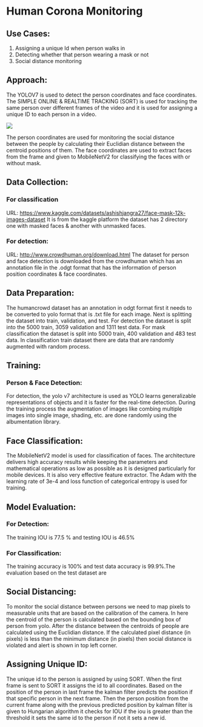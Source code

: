 # Human Corona Monitoring

## Use Cases:
1. Assigning a unique Id when person walks in <br>
2. Detecting whether that person wearing a mask or not<br>
3. Social distance monitoring<br>

## Approach:
The YOLOV7 is used to detect the person coordinates and face coordinates. 
The SIMPLE ONLINE & REALTIME TRACKING (SORT) is used for tracking the same person over different frames of the video and it is used for assigning a unique ID to each person in a video.
<div >
  <img src="https://user-images.githubusercontent.com/65153292/209471016-b6bc9132-9cb4-473b-8ff5-583381fd41ad.png" />
</div>

The person coordinates are used for monitoring the social distance between the people by calculating their Euclidian distance between the centroid positions of them. 
The face coordinates are used to extract faces from the frame and given to MobileNetV2 for classifying the faces with or without mask. 

## Data Collection:
### For classification
URL: https://www.kaggle.com/datasets/ashishjangra27/face-mask-12k-images-dataset
It is from the kaggle platform the dataset has 2 directory one with masked faces & another with unmasked faces.
### For detection:
URL:  http://www.crowdhuman.org/download.html
The dataset for person and face detection is downloaded from the crowdhuman which has an annotation file in the .odgt format that has the information of person position coordinates & face coordinates.

## Data Preparation:
The humancrowd dataset has an annotation in odgt format first it needs to be converted to yolo format that is .txt file for each image. Next is splitting the dataset into train, validation, and test. For detection the dataset is split into the 5000 train, 3059 validation and 1311 test data. For mask classification the dataset is split into 5000 train, 400 validation and 483 test data.
In classification train dataset there are data that are randomly augmented with random process.

## Training:
### Person & Face Detection:
For detection, the yolo v7 architecture is used as YOLO learns generalizable representations of objects and it is faster for the real-time detection. During the training process the augmentation of images like combing multiple images into single image, shading, etc. are done randomly using the albumentation library.

## Face Classification:
The MobileNetV2 model is used for classification of faces. The architecture delivers high accuracy results while keeping the parameters and mathematical operations as low as possible as it is designed particularly for mobile devices. It is also very effective feature extractor. The Adam with the learning rate of 3e-4 and loss function of categorical entropy is used for training. 

## Model Evaluation:
### For Detection:
The training IOU is 77.5 % and testing IOU is 46.5% 
### For Classification:
The training accuracy is 100% and test data accuracy is 99.9%.The evaluation based on the test dataset are

## Social Distancing:
To monitor the social distance between persons we need to map pixels to measurable units that are based on the calibration of the camera. In here the centroid of the person is calculated based on the bounding box of person from yolo. After the distance between the centroids of people are calculated using the Euclidian distance. If the calculated pixel distance (in pixels) is less than the minimum distance (in pixels) then social distance is violated and alert is shown in top left corner.

## Assigning Unique ID:
The unique id to the person is assigned by using SORT. When the first frame is sent to SORT it assigns the id to all coordinates. Based on the position of the person in last frame the kalman filter predicts the position if that specific person in the next frame. Then the person position from the current frame along with the previous predicted position by kalman filter is given to Hungarian algorithm it checks for IOU if the iou is greater than the threshold it sets the same id to the person if not it sets a new id. 




